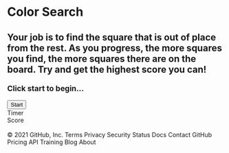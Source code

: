<!DOCTYPE html>
<html lang = "en-us">
    <head>
        <meta charset="UTF-8">
        <title>Color Search!</title>
        <!-- Bootstrap is used to make game look nicer -->
        <link rel="stylesheet" href="https://maxcdn.bootstrapcdn.com/bootstrap/4.0.0/css/bootstrap.min.css">
        <link rel="stylesheet" href="styleForKube.css">
    </head>
    <body>
        <!-- Sets up the webpage for the game -->
        <div class="jumbotron">
            <div class = "container">
                <h1 class = "title">Color Search</h1>
                <h2 class = "directions">Your job is to find the square that is out of place from the rest. As you progress, the more squares you find, the more squares there are on the board. Try and get the highest score you can!<br></p>
                <small id = "start-instructions">Click start to begin...</small>
            </div>
            <div class="StartButton">
                <button type="button" class="btn btn-outline-warning" id="start-button" >Start</button>
            </div>
        </div>
        <div class="container px-4">
            <div class="row gx-5">
                <div class="col">
                    <div class="p-3 border bg-light">
                        Timer
                        <div id= "progressBar" style="float: right;"></div>
                    </div>
                </div>
                <div class="col">
                    <!-- actual score -->
                    <div class="p-3 border bg-light">
                        Score
                    </div>
                </div>
            </div>
        </div> 
        <br>
        <div id="gridContainer" class="container"></div>   
        <script src="game.js"></script>
    </body>
</html>
© 2021 GitHub, Inc.
Terms
Privacy
Security
Status
Docs
Contact GitHub
Pricing
API
Training
Blog
About

